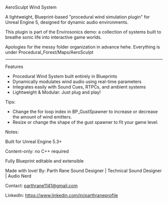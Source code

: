 AeroSculpt Wind System

A lightweight, Blueprint-based "procedural wind simulation plugin" for Unreal Engine 5, designed for dynamic audio environments.

This plugin is part of the Envirosonics demo: a collection of systems built to breathe sonic life into interactive game worlds.

Apologies for the messy folder organization in advance hehe. Everything is under Procedural_Forest/Maps/AeroSculpt

---

 Features

-  Procedural Wind System built entirely in Blueprints
-  Dynamically modulates wind audio using real-time parameters
-  Integrates easily with Sound Cues, RTPCs, and ambient systems
-  Lightweight & Modular: Just plug and play!

Tips:

- Change the for loop index in BP_GustSpawner to increase or decrease the amount of wind emitters.
- Resize or change the shape of the gust spawner to fit your game level.

Notes:

Built for Unreal Engine 5.3+

Content-only: no C++ required

Fully Blueprint editable and extensible

Made with love!
By: Parth Rane
Sound Designer | Technical Sound Designer | Audio Nerd

Contact: parthrane1141@gmail.com

LinkedIn: https://www.linkedin.com/in/parthraneprofile
